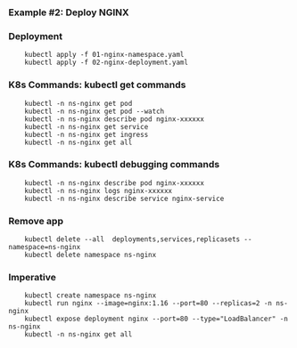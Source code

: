 ### Example #2: Deploy NGINX

### Deployment

```    
    kubectl apply -f 01-nginx-namespace.yaml
    kubectl apply -f 02-nginx-deployment.yaml
```

### K8s Commands: kubectl get commands

```
    kubectl -n ns-nginx get pod
    kubectl -n ns-nginx get pod --watch
    kubectl -n ns-nginx describe pod nginx-xxxxxx
    kubectl -n ns-nginx get service
    kubectl -n ns-nginx get ingress
    kubectl -n ns-nginx get all
```

### K8s Commands: kubectl debugging commands

```
    kubectl -n ns-nginx describe pod nginx-xxxxxx
    kubectl -n ns-nginx logs nginx-xxxxxx
    kubectl -n ns-nginx describe service nginx-service
```

### Remove app

```
    kubectl delete --all  deployments,services,replicasets --namespace=ns-nginx
    kubectl delete namespace ns-nginx
```

### Imperative

```
    kubectl create namespace ns-nginx
    kubectl run nginx --image=nginx:1.16 --port=80 --replicas=2 -n ns-nginx
    kubectl expose deployment nginx --port=80 --type="LoadBalancer" -n ns-nginx
    kubectl -n ns-nginx get all
```